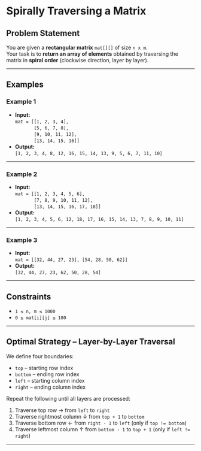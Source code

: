 # Spirally Traversing a Matrix

## Problem Statement

You are given a **rectangular matrix** `mat[][]` of size `n x m`.  
Your task is to **return an array of elements** obtained by traversing the matrix in **spiral order** (clockwise direction, layer by layer).

---

## Examples

### Example 1

- **Input:**  
  `mat = [[1, 2, 3, 4],`  
  `       [5, 6, 7, 8],`  
  `       [9, 10, 11, 12],`  
  `       [13, 14, 15, 16]]`  
- **Output:**  
  `[1, 2, 3, 4, 8, 12, 16, 15, 14, 13, 9, 5, 6, 7, 11, 10]`

---

### Example 2

- **Input:**  
  `mat = [[1, 2, 3, 4, 5, 6],`  
  `       [7, 8, 9, 10, 11, 12],`  
  `       [13, 14, 15, 16, 17, 18]]`  
- **Output:**  
  `[1, 2, 3, 4, 5, 6, 12, 18, 17, 16, 15, 14, 13, 7, 8, 9, 10, 11]`

---

### Example 3

- **Input:**  
  `mat = [[32, 44, 27, 23], [54, 28, 50, 62]]`  
- **Output:**  
  `[32, 44, 27, 23, 62, 50, 28, 54]`

---

## Constraints

- `1 ≤ n, m ≤ 1000`
- `0 ≤ mat[i][j] ≤ 100`

---

## Optimal Strategy – Layer-by-Layer Traversal

We define four boundaries:

- `top` – starting row index
- `bottom` – ending row index
- `left` – starting column index
- `right` – ending column index

Repeat the following until all layers are processed:

1. Traverse top row → from `left` to `right`
2. Traverse rightmost column ↓ from `top + 1` to `bottom`
3. Traverse bottom row ← from `right - 1` to `left` (only if `top != bottom`)
4. Traverse leftmost column ↑ from `bottom - 1` to `top + 1` (only if `left != right`)

---
